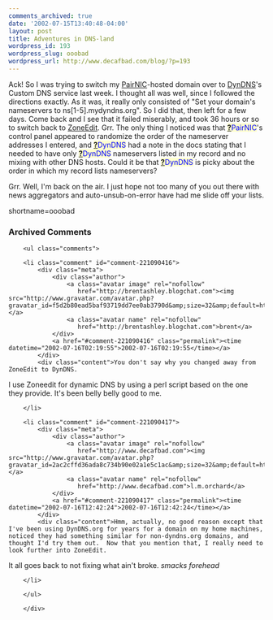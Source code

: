 ```yaml
---
comments_archived: true
date: '2002-07-15T13:40:48-04:00'
layout: post
title: Adventures in DNS-land
wordpress_id: 193
wordpress_slug: ooobad
wordpress_url: http://www.decafbad.com/blog/?p=193
---
```

<p>Ack!  So I was trying to switch my <a href="http://www.pairnic.com">PairNIC</a>-hosted domain over to <a href="http://www.dyndns.org">DynDNS</a>'s Custom DNS service last week.  I thought all was well, since I followed the directions exactly.  As it was, it really only consisted of "Set your domain's nameservers to ns[1-5].mydyndns.org".  So I did that, then left for a few days.  Come back and I see that it failed miserably, and took 36 hours or so to switch back to <a href="http://www.zoneedit.com">ZoneEdit</a>.  Grr.  The only thing I noticed was that <span style='background : #FFFFCE;'><a href="http://www.decafbad.com/twiki/bin/edit/Main/PairNIC?topicparent=Main.FilterData"><b>?</b></a><font color="#0000FF">PairNIC</font></span>'s control panel appeared to randomize the order of the nameserver addresses I entered, and <span style='background : #FFFFCE;'><a href="http://www.decafbad.com/twiki/bin/edit/Main/DynDNS?topicparent=Main.FilterData"><b>?</b></a><font color="#0000FF">DynDNS</font></span> had a note in the docs stating that I needed to have only <span style='background : #FFFFCE;'><a href="http://www.decafbad.com/twiki/bin/edit/Main/DynDNS?topicparent=Main.FilterData"><b>?</b></a><font color="#0000FF">DynDNS</font></span> nameservers listed in my record and no mixing with other DNS hosts.  Could it be that <span style='background : #FFFFCE;'><a href="http://www.decafbad.com/twiki/bin/edit/Main/DynDNS?topicparent=Main.FilterData"><b>?</b></a><font color="#0000FF">DynDNS</font></span> is picky about the order in which my record lists nameservers?</p>
<p>Grr.  Well, I'm back on the air.  I just hope not too many of you out there with news aggregators and auto-unsub-on-error have had me slide off your lists.</p>
<!--more-->
shortname=ooobad

<div id="comments" class="comments archived-comments">
            <h3>Archived Comments</h3>
            
        <ul class="comments">
            
        <li class="comment" id="comment-221090416">
            <div class="meta">
                <div class="author">
                    <a class="avatar image" rel="nofollow" 
                       href="http://brentashley.blogchat.com"><img src="http://www.gravatar.com/avatar.php?gravatar_id=f5d2b80ead5baf93719dd7ee0ab3790d&amp;size=32&amp;default=http://mediacdn.disqus.com/1320279820/images/noavatar32.png"/></a>
                    <a class="avatar name" rel="nofollow" 
                       href="http://brentashley.blogchat.com">brent</a>
                </div>
                <a href="#comment-221090416" class="permalink"><time datetime="2002-07-16T02:19:55">2002-07-16T02:19:55</time></a>
            </div>
            <div class="content">You don't say why you changed away from ZoneEdit to DynDNS.

I use Zoneedit for dynamic DNS by using a perl script based on the one they provide.  It's been belly belly good to me.</div>
            
        </li>
    
        <li class="comment" id="comment-221090417">
            <div class="meta">
                <div class="author">
                    <a class="avatar image" rel="nofollow" 
                       href="http://www.decafbad.com"><img src="http://www.gravatar.com/avatar.php?gravatar_id=2ac2cffd36ada8c734b90e02a1e5c1ac&amp;size=32&amp;default=http://mediacdn.disqus.com/1320279820/images/noavatar32.png"/></a>
                    <a class="avatar name" rel="nofollow" 
                       href="http://www.decafbad.com">l.m.orchard</a>
                </div>
                <a href="#comment-221090417" class="permalink"><time datetime="2002-07-16T12:42:24">2002-07-16T12:42:24</time></a>
            </div>
            <div class="content">Hmm, actually, no good reason except that I've been using DynDNS.org for years for a domain on my home machines, noticed they had something similar for non-dyndns.org domains, and thought I'd try them out.  Now that you mention that, I really need to look further into ZoneEdit.

It all goes back to not fixing what ain't broke.  *smacks forehead*</div>
            
        </li>
    
        </ul>
    
        </div>
    
